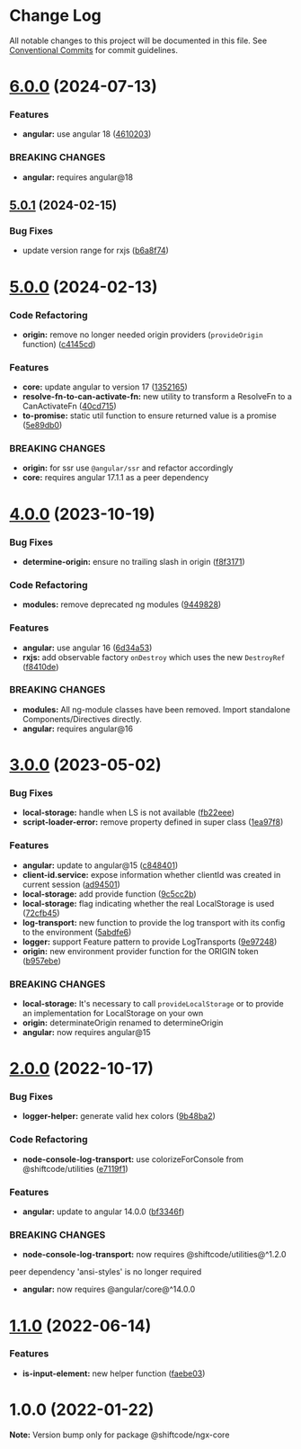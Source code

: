 # Change Log

All notable changes to this project will be documented in this file.
See [Conventional Commits](https://conventionalcommits.org) for commit guidelines.

# [6.0.0](https://github.com/shiftcode/sc-ng-commons-public/compare/@shiftcode/ngx-core@5.0.1...@shiftcode/ngx-core@6.0.0) (2024-07-13)

### Features

- **angular:** use angular 18 ([4610203](https://github.com/shiftcode/sc-ng-commons-public/commit/46102035f219c1c54cd5799879216cfd3e15f32e))

### BREAKING CHANGES

- **angular:** requires angular@18

## [5.0.1](https://github.com/shiftcode/sc-ng-commons-public/compare/@shiftcode/ngx-core@5.0.0...@shiftcode/ngx-core@5.0.1) (2024-02-15)

### Bug Fixes

- update version range for rxjs ([b6a8f74](https://github.com/shiftcode/sc-ng-commons-public/commit/b6a8f748168eaeb8079e67e18641fe242692b8cb))

# [5.0.0](https://github.com/shiftcode/sc-ng-commons-public/compare/@shiftcode/ngx-core@4.0.0...@shiftcode/ngx-core@5.0.0) (2024-02-13)

### Code Refactoring

- **origin:** remove no longer needed origin providers (`provideOrigin` function) ([c4145cd](https://github.com/shiftcode/sc-ng-commons-public/commit/c4145cd4560d2bdd600559cd66f7e817c78de893))

### Features

- **core:** update angular to version 17 ([1352165](https://github.com/shiftcode/sc-ng-commons-public/commit/1352165888d7488080b6c5297f3c33fdee5af819))
- **resolve-fn-to-can-activate-fn:** new utility to transform a ResolveFn to a CanActivateFn ([40cd715](https://github.com/shiftcode/sc-ng-commons-public/commit/40cd7153dbaecc8faf68d973980fb6c80c89a9bf))
- **to-promise:** static util function to ensure returned value is a promise ([5e89db0](https://github.com/shiftcode/sc-ng-commons-public/commit/5e89db0541c70f383c9ed4f3ccecd063abc2a3f7))

### BREAKING CHANGES

- **origin:** for ssr use `@angular/ssr` and refactor accordingly
- **core:** requires angular 17.1.1 as a peer dependency

# [4.0.0](https://github.com/shiftcode/sc-ng-commons-public/compare/@shiftcode/ngx-core@3.0.0...@shiftcode/ngx-core@4.0.0) (2023-10-19)

### Bug Fixes

- **determine-origin:** ensure no trailing slash in origin ([f8f3171](https://github.com/shiftcode/sc-ng-commons-public/commit/f8f31715a5425a4fc7302c4dfef58e1ea7ef0bcb))

### Code Refactoring

- **modules:** remove deprecated ng modules ([9449828](https://github.com/shiftcode/sc-ng-commons-public/commit/9449828b9bc639e9292979024e1416098a15c80b))

### Features

- **angular:** use angular 16 ([6d34a53](https://github.com/shiftcode/sc-ng-commons-public/commit/6d34a534d7ce2a88f2ecfee6429b226ce493d20b))
- **rxjs:** add observable factory `onDestroy` which uses the new `DestroyRef` ([f8410de](https://github.com/shiftcode/sc-ng-commons-public/commit/f8410de470088619103791b902a39d1ba3c58270))

### BREAKING CHANGES

- **modules:** All ng-module classes have been removed. Import standalone Components/Directives directly.
- **angular:** requires angular@16

# [3.0.0](https://github.com/shiftcode/sc-ng-commons-public/compare/@shiftcode/ngx-core@2.0.0...@shiftcode/ngx-core@3.0.0) (2023-05-02)

### Bug Fixes

- **local-storage:** handle when LS is not available ([fb22eee](https://github.com/shiftcode/sc-ng-commons-public/commit/fb22eee39bc4681a921291676c4e226238b1e67d))
- **script-loader-error:** remove property defined in super class ([1ea97f8](https://github.com/shiftcode/sc-ng-commons-public/commit/1ea97f8462dd5c0784af493d5646480d3f841f1b))

### Features

- **angular:** update to angular@15 ([c848401](https://github.com/shiftcode/sc-ng-commons-public/commit/c848401fc4776d87dbbfa3892062f7efefcf742a))
- **client-id.service:** expose information whether clientId was created in current session ([ad94501](https://github.com/shiftcode/sc-ng-commons-public/commit/ad94501785996f96685b74cf6a85a04a220e1fc9))
- **local-storage:** add provide function ([9c5cc2b](https://github.com/shiftcode/sc-ng-commons-public/commit/9c5cc2b21f3cd930d6bf14dab349ea2c8678f2e7))
- **local-storage:** flag indicating whether the real LocalStorage is used ([72cfb45](https://github.com/shiftcode/sc-ng-commons-public/commit/72cfb45504fd2212574d7833ec248380a13d8e0c))
- **log-transport:** new function to provide the log transport with its config to the environment ([5abdfe6](https://github.com/shiftcode/sc-ng-commons-public/commit/5abdfe6fdf7d7383316c31d59bf135680dc07567))
- **logger:** support Feature pattern to provide LogTransports ([9e97248](https://github.com/shiftcode/sc-ng-commons-public/commit/9e972485fed0fabfee6f537357a38b215c5732db))
- **origin:** new environment provider function for the ORIGIN token ([b957ebe](https://github.com/shiftcode/sc-ng-commons-public/commit/b957ebe602924556a60cbcc8f903085a61dc3701))

### BREAKING CHANGES

- **local-storage:** It's necessary to call `provideLocalStorage` or to provide an implementation for LocalStorage on your own
- **origin:** determinateOrigin renamed to determineOrigin
- **angular:** now requires angular@15

# [2.0.0](https://github.com/shiftcode/sc-ng-commons-public/compare/@shiftcode/ngx-core@1.1.0...@shiftcode/ngx-core@2.0.0) (2022-10-17)

### Bug Fixes

- **logger-helper:** generate valid hex colors ([9b48ba2](https://github.com/shiftcode/sc-ng-commons-public/commit/9b48ba277bc929e63a246cdaafb6386e7b926ebb))

### Code Refactoring

- **node-console-log-transport:** use colorizeForConsole from @shiftcode/utilities ([e7119f1](https://github.com/shiftcode/sc-ng-commons-public/commit/e7119f1c4777e128016716aaee9140dcf41d92aa))

### Features

- **angular:** update to angular 14.0.0 ([bf3346f](https://github.com/shiftcode/sc-ng-commons-public/commit/bf3346fe8a2004666cc297dff0ab4d56e32a6418))

### BREAKING CHANGES

- **node-console-log-transport:** now requires @shiftcode/utilities@^1.2.0

peer dependency 'ansi-styles' is no longer required

- **angular:** now requires @angular/core@^14.0.0

# [1.1.0](https://github.com/shiftcode/sc-ng-commons-public/compare/@shiftcode/ngx-core@1.0.0...@shiftcode/ngx-core@1.1.0) (2022-06-14)

### Features

- **is-input-element:** new helper function ([faebe03](https://github.com/shiftcode/sc-ng-commons-public/commit/faebe03eafccd9cfbc144c8d731c5050d5a4611a))

# 1.0.0 (2022-01-22)

**Note:** Version bump only for package @shiftcode/ngx-core
